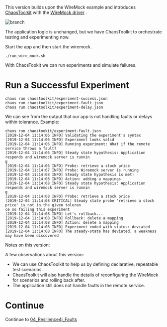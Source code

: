 This version builds upon the WireMock example and introduces [ChaosToolkit](https://chaostoolkit.org/) with the [WireMock driver](https://docs.chaostoolkit.org/drivers/wiremock/) .

![branch](https://ericwyles.com/wp-content/uploads/2019/12/branch_3-1024x422.png)

The application logic is unchanged, but we have ChaosToolkit to orchestrate testing and experimenting now.

Start the app and then start the wiremock.

```
./run_wire_mock.sh
```

With ChaosTookit we can run experiments and simulate failures.

# Run a Successful Experiment

```
chaos run chaostoolkit/experiment-success.json
chaos run chaostoolkit/experiment-fault.json
chaos run chaostoolkit/experiment-delay.json
```


We can see from the output that our app is not handling faults or delays within tolerance. Example:

```
chaos run chaostookit/experiment-fault.json
[2019-12-04 11:14:06 INFO] Validating the experiment's syntax
[2019-12-04 11:14:06 INFO] Experiment looks valid
[2019-12-04 11:14:06 INFO] Running experiment: What if the remote service throws a fault?
[2019-12-04 11:14:06 INFO] Steady state hypothesis: Application responds and wiremock server is runnin
g
[2019-12-04 11:14:06 INFO] Probe: retrieve a stock price
[2019-12-04 11:14:07 INFO] Probe: Wiremock server is running
[2019-12-04 11:14:08 INFO] Steady state hypothesis is met!
[2019-12-04 11:14:08 INFO] Action: adding a mappings
[2019-12-04 11:14:08 INFO] Steady state hypothesis: Application responds and wiremock server is runnin
g
[2019-12-04 11:14:08 INFO] Probe: retrieve a stock price
[2019-12-04 11:14:08 CRITICAL] Steady state probe 'retrieve a stock price' is not in the given toleran
ce so failing this experiment
[2019-12-04 11:14:08 INFO] Let's rollback...
[2019-12-04 11:14:08 INFO] Rollback: delete a mapping
[2019-12-04 11:14:08 INFO] Action: delete a mapping
[2019-12-04 11:14:08 INFO] Experiment ended with status: deviated
[2019-12-04 11:14:08 INFO] The steady-state has deviated, a weakness may have been discovered
```



Notes on this version:

A few observations about this version:
* We can use ChaosToolkit to help us by defining declarative, repeatable test scenarios.
* ChaosToolkit will also handle the details of reconfiguring the WireMock for scenarios and rolling back after.
* The application still does not handle faults in the remote service.

# Continue
Continue to [04_Resilience4j_Faults](../../tree/04_Resilience4j_Faults)
